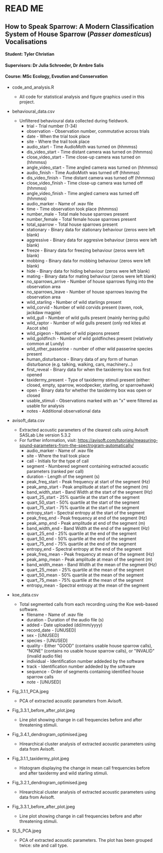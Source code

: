 # READ ME 

## How to Speak Sparrow: A Modern Classification System of House Sparrow (*Passer domesticus*) Vocalisations

#### Student: Tyler Christian

#### Supervisors: Dr Julia Schroeder, Dr Ambre Salis

#### Course: MSc Ecology, Evoution and Conservation

-   code_and_analysis.R
    -   All code for statistical analysis and figure graphics used in this project.

-   behavioural_data.csv
    -   Unfiltered behavioural data collected during fieldwork.
        -   trial - Trial number (1-34)
        -   observation - Observation number, commutative across trials
        -   date - When the trial took place
        -   site - Where the trail took place
        -   audio_start - Time AudioMoth was turned on (hhmmss)
        -   dis_video_start - Time distant camera was turned on (hhmmss)
        -   close_video_start - Time close-up camera was turned on (hhmmss)
        -   angle_video_start - Time angled camera was turned on (hhmmss)
        -   audio_finish - Time AudioMoth was turned off (hhmmss)
        -   dis_video_finish - Time distant camera was turned off (hhmmss)
        -   close_video_finish - Time close-up camera was turned off (hhmmss)
        -   angle_video_finish - Time angled camera was turned off (hhmmss)
        -   audio_marker - Name of .wav file
        -   time - Time observation took place (hhmmss)
        -   number_male - Total male house sparrows present
        -   number_female - Total female house sparrows present
        -   total_sparrow - Total house sparrows present
        -   stationary - Binary data for stationary behaviour (zeros were left blank)
        -   aggressive - Binary data for aggresive behaviour (zeros were left blank)
        -   freeze - Binary data for freezing behaviour (zeros were left blank)
        -   mobbing - Binary data for mobbing behaviour (zeros were left blank)
        -   hide - Binary data for hiding behaviour (zeros were left blank)
        -   mating - Binary data for mating behaviour (zeros were left blank)
        -   no_sparrows_arrive - Number of house sparrows flying into the observation area
        -   no_sparrows_leave - Number of house sparrows leaving the observation area
        -   wild_starling - Number of wild starlings present
        -   wild_corvid - Number of wild corvids present (raven, rook, jackdaw magpie)
        -   wild_gull - Number of wild gulls present (mainly herring gulls)
        -   wild_raptor - Number of wild gulls present (only red kites at Ascot site)
        -   wild_pigeon - Number of wild pigeons present
        -   wild_goldfinch - Number of wild goldfinches present (relatively common at Lundy)
        -   wild_other_passerine - number of other wild passerine species present
        -   human_disturbance - Binary data of any form of human disturbance (e.g. talking, walking, cars, machinery...)
        -   first_reveal - Binary data for when the taxidermy box was first opened
        -   taxidermy_present - Type of taxidermy stimuli present (either: closed, empty, sparrow, woodpecker, starling, or sparrowhawk)
        -   open - Binary data for whether the taxidermy box was open or closed
        -   usable_stimuli - Observations marked with an "x" were filtered as usable for analysis
        -   notes - Additional observational data

-   avisoft_data.csv
    -   Extracted acoustic parameters of the clearest calls using Avisoft SASLab Lite version 5.3.2
    -   For further information, visit: <https://avisoft.com/tutorials/measuring-sound-parameters-from-the-spectrogram-automatically/>
        -   audio_marker - Name of .wav file
        -   site - Where the trail took place
        -   call - Initials for the type of call
        -   segment - Numbered segment containing extracted acoustic parameters (ranked per call)
        -   duration - Length of the segment (s)
        -   peak_freq_start - Peak frequency at start of the segment (Hz)
        -   peak_amp_start - Peak amplitude at start of the segment (m)
        -   band_width_start - Band Width at the start of the segment (Hz)
        -   quart_25_start - 25% quartile at the start of the segment
        -   quart_50_start - 50% quartile at the start of the segment
        -   quart_75_start - 75% quartile at the start of the segment
        -   entropy_start - Spectral entropy at the start of the segment
        -   peak_freq_end - Peak frequency at end of the segment (Hz)
        -   peak_amp_end - Peak amplitude at end of the segment (m)
        -   band_width_end - Band Width at the end of the segment (Hz)
        -   quart_25_end - 25% quartile at the end of the segment
        -   quart_50_end - 50% quartile at the end of the segment
        -   quart_75_end - 75% quartile at the end of the segment
        -   entropy_end - Spectral entropy at the end of the segment
        -   peak_freq_mean - Peak frequency at mean of the segment (Hz)
        -   peak_amp_mean - Peak amplitude at mean of the segment (m)
        -   band_width_mean - Band Width at the mean of the segment (Hz)
        -   quart_25_mean - 25% quartile at the mean of the segment
        -   quart_50_mean - 50% quartile at the mean of the segment
        -   quart_75_mean - 75% quartile at the mean of the segment
        -   entropy_mean - Spectral entropy at the mean of the segment

-   koe_data.csv
    -   Total segmented calls from each recording using the Koe web-based software.
        -   filename - Name of .wav file
        -   duration - Duration of the audio file (s)
        -   added - Date uploaded (dd/mm/yyyy)
        -   record_date - [UNUSED]
        -   sex - [UNUSED]
        -   species - [UNUSED]
        -   quality - Either "GOOD" (contains usable house sparrow calls), "NONE" (contains no usable house sparrow calls), or "INVALID" (invalid audio file)
        -   individual - Identification number addeded by the software
        -   track - Identification number addeded by the software
        -   sequence - Order of segments containing identified house sparrow calls
        -   note - [UNUSED]

-   Fig_3.1.1_PCA.jpeg
    -   PCA of extracted acoustic parameters from Avisoft.
    
-   Fig_3.3.1_before_after_plot.jpeg
    -   Line plot showing change in call frequencies before and after threatening stimuli.
    
-   Fig_3.4.1_dendrogram_optimised.jpeg
    -   Hirearchical cluster analysis of extracted acoustic parameters using data from Avisoft.

-   Fig_3.1.1_taxidermy_plot.jpeg
    -   Histogram displaying the change in mean call frequencies before and after taxidermy and wild starling stimuli.

-   Fig_3.2.1_dendrogram_optimised.jpeg
    -   Hirearchical cluster analysis of extracted acoustic parameters using data from Avisoft.

-   Fig_3.3.1_before_after_plot.jpeg
    -   Line plot showing change in call frequencies before and after threatening stimuli.
-   SI_5_PCA.jpeg
    -   PCA of extracted acoustic parameters. The plot has been grouped twice: site and call type.
